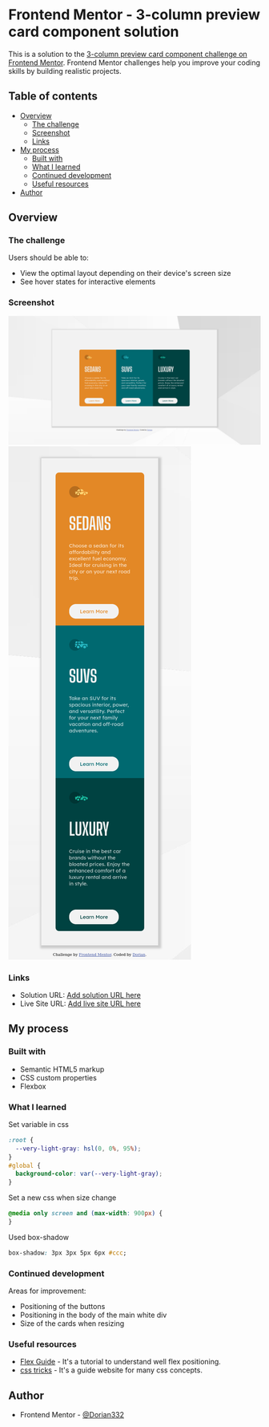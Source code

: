 # Frontend Mentor - 3-column preview card component solution

This is a solution to the [3-column preview card component challenge on Frontend Mentor](https://www.frontendmentor.io/challenges/3column-preview-card-component-pH92eAR2-). Frontend Mentor challenges help you improve your coding skills by building realistic projects. 

## Table of contents

- [Overview](#overview)
  - [The challenge](#the-challenge)
  - [Screenshot](#screenshot)
  - [Links](#links)
- [My process](#my-process)
  - [Built with](#built-with)
  - [What I learned](#what-i-learned)
  - [Continued development](#continued-development)
  - [Useful resources](#useful-resources)
- [Author](#author)

## Overview

### The challenge

Users should be able to:

- View the optimal layout depending on their device's screen size
- See hover states for interactive elements

### Screenshot

![main](./screenshot/Screenshot_main.png)
![mobile](./screenshot/Screenshot_mobile.png)
### Links

- Solution URL: [Add solution URL here](https://your-solution-url.com)
- Live Site URL: [Add live site URL here](https://your-live-site-url.com)

## My process

### Built with

- Semantic HTML5 markup
- CSS custom properties
- Flexbox

### What I learned
Set variable in css
```css
:root {
  --very-light-gray: hsl(0, 0%, 95%);
}
#global {
  background-color: var(--very-light-gray);
}
```
Set a new css when size change
```css
@media only screen and (max-width: 900px) {
}
```

Used box-shadow
```css
box-shadow: 3px 3px 5px 6px #ccc;
```
### Continued development

Areas for improvement:
- Positioning of the buttons
- Positioning in the body of the main white div
- Size of the cards when resizing

### Useful resources

- [Flex Guide](https://css-tricks.com/snippets/css/a-guide-to-flexbox/) - It's a tutorial to  understand well flex positioning.
- [css tricks](https://css-tricks.com/guides/) - It's a guide website for many css concepts.
## Author

- Frontend Mentor - [@Dorian332](https://www.frontendmentor.io/profile/Dorian332)